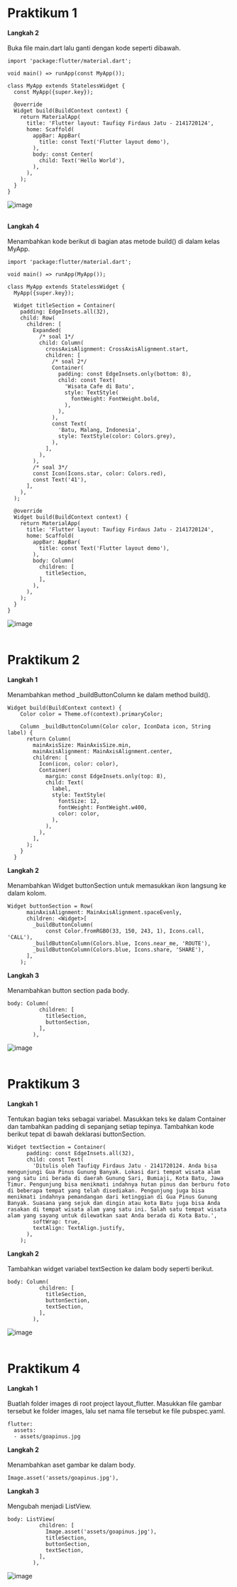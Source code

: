 # Praktikum 1
**Langkah 2**<br><br>
Buka file main.dart lalu ganti dengan kode seperti dibawah.
```
import 'package:flutter/material.dart';

void main() => runApp(const MyApp());

class MyApp extends StatelessWidget {
  const MyApp({super.key});

  @override
  Widget build(BuildContext context) {
    return MaterialApp(
      title: 'Flutter layout: Taufiqy Firdaus Jatu - 2141720124',
      home: Scaffold(
        appBar: AppBar(
          title: const Text('Flutter layout demo'),
        ),
        body: const Center(
          child: Text('Hello World'),
        ),
      ),
    );
  }
}
```

![image](https://github.com/taufiqyfirdaus/layout_flutter/assets/74848393/296328cd-b8f7-4e7f-aeac-26c93bfc0216)<br><br>

**Langkah 4**<br><br>
Menambahkan kode berikut di bagian atas metode build() di dalam kelas MyApp.
```
import 'package:flutter/material.dart';

void main() => runApp(MyApp());

class MyApp extends StatelessWidget {
  MyApp({super.key});

  Widget titleSection = Container(
    padding: EdgeInsets.all(32),
    child: Row(
      children: [
        Expanded(
          /* soal 1*/
          child: Column(
            crossAxisAlignment: CrossAxisAlignment.start,
            children: [
              /* soal 2*/
              Container(
                padding: const EdgeInsets.only(bottom: 8),
                child: const Text(
                  'Wisata Cafe di Batu',
                  style: TextStyle(
                    fontWeight: FontWeight.bold,
                  ),
                ),
              ),
              const Text(
                'Batu, Malang, Indonesia',
                style: TextStyle(color: Colors.grey),
              ),
            ],
          ),
        ),
        /* soal 3*/
        const Icon(Icons.star, color: Colors.red),
        const Text('41'),
      ],
    ),
  );

  @override
  Widget build(BuildContext context) {
    return MaterialApp(
      title: 'Flutter layout: Taufiqy Firdaus Jatu - 2141720124',
      home: Scaffold(
        appBar: AppBar(
          title: const Text('Flutter layout demo'),
        ),
        body: Column(
          children: [
            titleSection,
          ],
        ),
      ),
    );
  }
}
```
![image](https://github.com/taufiqyfirdaus/layout_flutter/assets/74848393/9d40daa4-4dba-430f-a7b5-56890729a37d)<br><br>

# Praktikum 2
**Langkah 1**<br><br>
Menambahkan method _buildButtonColumn ke dalam method build().
```
Widget build(BuildContext context) {
    Color color = Theme.of(context).primaryColor;

    Column _buildButtonColumn(Color color, IconData icon, String label) {
      return Column(
        mainAxisSize: MainAxisSize.min,
        mainAxisAlignment: MainAxisAlignment.center,
        children: [
          Icon(icon, color: color),
          Container(
            margin: const EdgeInsets.only(top: 8),
            child: Text(
              label,
              style: TextStyle(
                fontSize: 12,
                fontWeight: FontWeight.w400,
                color: color,
              ),
            ),
          ),
        ],
      );
    }
  }
```
**Langkah 2**<br><br>
Menambahkan Widget buttonSection untuk memasukkan ikon langsung ke dalam kolom.
```
Widget buttonSection = Row(
      mainAxisAlignment: MainAxisAlignment.spaceEvenly,
      children: <Widget>[
        _buildButtonColumn(
            const Color.fromRGBO(33, 150, 243, 1), Icons.call, 'CALL'),
        _buildButtonColumn(Colors.blue, Icons.near_me, 'ROUTE'),
        _buildButtonColumn(Colors.blue, Icons.share, 'SHARE'),
      ],
    );
```
**Langkah 3**<br><br>
Menambahkan button section pada body.
```
body: Column(
          children: [
            titleSection,
            buttonSection,
          ],
        ),
```
![image](https://github.com/taufiqyfirdaus/layout_flutter/assets/74848393/3e779ad3-8dee-44ba-bccf-ffc6198312a7)<br><br>


# Praktikum 3
**Langkah 1**<br><br>
Tentukan bagian teks sebagai variabel. Masukkan teks ke dalam Container dan tambahkan padding di sepanjang setiap tepinya. Tambahkan kode berikut tepat di bawah deklarasi buttonSection.
```
Widget textSection = Container(
      padding: const EdgeInsets.all(32),
      child: const Text(
        'Ditulis oleh Taufiqy Firdaus Jatu - 2141720124. Anda bisa mengunjungi Gua Pinus Gunung Banyak. Lokasi dari tempat wisata alam yang satu ini berada di daerah Gunung Sari, Bumiaji, Kota Batu, Jawa Timur. Pengunjung bisa menikmati indahnya hutan pinus dan berburu foto di beberapa tempat yang telah disediakan. Pengunjung juga bisa menikmati indahnya pemandangan dari ketinggian di Gua Pinus Gunung Banyak. Suasana yang sejuk dan dingin atau kota Batu juga bisa Anda rasakan di tempat wisata alam yang satu ini. Salah satu tempat wisata alam yang sayang untuk dilewatkan saat Anda berada di Kota Batu.',
        softWrap: true,
        textAlign: TextAlign.justify,
      ),
    );
```
**Langkah 2**<br><br>
Tambahkan widget variabel textSection ke dalam body seperti berikut.
```
body: Column(
          children: [
            titleSection,
            buttonSection,
            textSection,
          ],
        ),
```
![image](https://github.com/taufiqyfirdaus/layout_flutter/assets/74848393/66ac7754-639b-4650-bb58-67f718bd591c)<br><br>

# Praktikum 4
**Langkah 1**<br><br>
Buatlah folder images di root project layout_flutter. Masukkan file gambar tersebut ke folder images, lalu set nama file tersebut ke file pubspec.yaml.
```
flutter:
  assets:
  - assets/goapinus.jpg
```
**Langkah 2**<br><br>
Menambahkan aset gambar ke dalam body.
```
Image.asset('assets/goapinus.jpg'),
```
**Langkah 3**<br><br>
Mengubah menjadi ListView.
```
body: ListView(
          children: [
            Image.asset('assets/goapinus.jpg'),
            titleSection,
            buttonSection,
            textSection,
          ],
        ),
```
![image](https://github.com/taufiqyfirdaus/layout_flutter/assets/74848393/9607adfc-5af8-437c-a0a0-bb03adf82487)<br><br>
